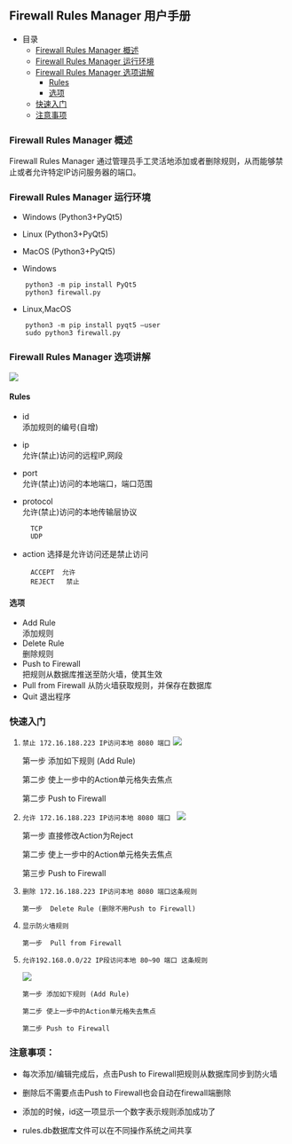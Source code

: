 ﻿## Firewall Rules Manager 用户手册

-  目录
	- [Firewall Rules Manager 概述](#firewall-rules-manager-概述 "Firewall Rules Manager 概述")
	- [Firewall Rules Manager 运行环境](#firewall-rules-manager-运行环境 "Firewall Rules Manager 运行环境")
	- [Firewall Rules Manager 选项讲解](#firewall-rules-manager-选项讲解 "Firewall Rules Manager 选项讲解")
		- [Rules](#rules "Rules")
		- [选项](#选项 "选项")
	- [快速入门](#快速入门 "快速入门")
	- [注意事项](#注意事项 "注意事项")
	
### Firewall Rules Manager 概述

Firewall Rules Manager 通过管理员手工灵活地添加或者删除规则，从而能够禁止或者允许特定IP访问服务器的端口。

### Firewall Rules Manager 运行环境

- Windows (Python3+PyQt5)
- Linux (Python3+PyQt5)
- MacOS (Python3+PyQt5)

- Windows 
```shell
    python3 -m pip install PyQt5
    python3 firewall.py
```

- Linux,MacOS 
```shell
    python3 -m pip install pyqt5 —user
    sudo python3 firewall.py
```


### Firewall Rules Manager 选项讲解 
![](image/1.jpg)

#### Rules

- id     
        添加规则的编号(自增)
- ip    
        允许(禁止)访问的远程IP,网段
- port   
        允许(禁止)访问的本地端口，端口范围
- protocol      
        允许(禁止)访问的本地传输层协议
        
        TCP
        UDP
- action
        选择是允许访问还是禁止访问
        
        ACCEPT  允许
        REJECT   禁止
        
        
        
#### 选项

- Add Rule  
        添加规则
- Delete Rule   
        删除规则
- Push to Firewall      
        把规则从数据库推送至防火墙，使其生效
- Pull from Firewall
        从防火墙获取规则，并保存在数据库
- Quit
        退出程序
        
        
        
### 快速入门

1.   `禁止 172.16.188.223 IP访问本地 8080 端口`
    ![](image/1.jpg)

        第一步 添加如下规则 (Add Rule) 
        
		第二步 使上一步中的Action单元格失去焦点
        
		第二步 Push to Firewall


2.   `允许 172.16.188.223 IP访问本地 8080 端口 `
    ![](image/2.jpg)

        第一步 直接修改Action为Reject
		
		第二步 使上一步中的Action单元格失去焦点

        第三步 Push to Firewall



3.  `删除 172.16.188.223 IP访问本地 8080 端口这条规则`

        第一步  Delete Rule (删除不用Push to Firewall)

		
4.  `显示防火墙规则`

        第一步  Pull from Firewall
		


5.  `允许192.168.0.0/22 IP段访问本地 80~90 端口 这条规则`

        
    ![](image/subnet_port_range.png)

        第一步 添加如下规则 (Add Rule) 
        
		第二步 使上一步中的Action单元格失去焦点
        
		第二步 Push to Firewall		
		

### 注意事项：

- 每次添加/编辑完成后，点击Push to Firewall把规则从数据库同步到防火墙

- 删除后不需要点击Push to Firewall也会自动在firewall端删除

- 添加的时候，id这一项显示一个数字表示规则添加成功了

- rules.db数据库文件可以在不同操作系统之间共享